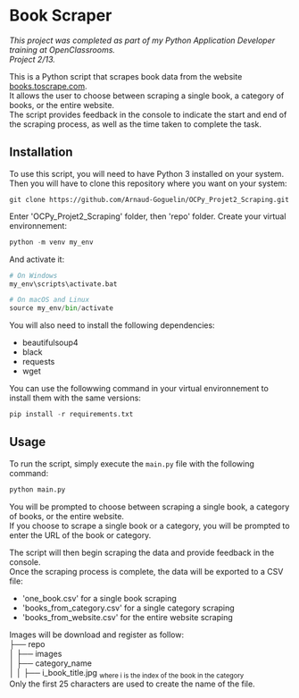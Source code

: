 # Book Scraper

*This project was completed as part of my Python Application Developer training at OpenClassrooms.*  
*Project 2/13.* 

This is a Python script that scrapes book data from the website [books.toscrape.com](http://books.toscrape.com/).  
It allows the user to choose between scraping a single book, a category of books, or the entire website.  
The script provides feedback in the console to indicate the start and end of the scraping process, as well as the time taken to complete the task.


## Installation

To use this script, you will need to have Python 3 installed on your system.  
Then you will have to clone this repository where you want on your system:
 ```
 git clone https://github.com/Arnaud-Goguelin/OCPy_Projet2_Scraping.git
 ```
 Enter 'OCPy_Projet2_Scraping' folder, then 'repo' folder.
 Create your virtual environnement:
 ```python
python -m venv my_env
 ```
 And activate it:
 ```python
 # On Windows
my_env\scripts\activate.bat

 # On macOS and Linux
source my_env/bin/activate
 ```
You will also need to install the following dependencies:

- beautifulsoup4
- black
- requests
- wget

You can use the followwing command in your virtual environnement to install them with the same versions:
```python
pip install -r requirements.txt
```

## Usage

To run the script, simply execute the `main.py` file with the following command:
```python
python main.py
```
You will be prompted to choose between scraping a single book, a category of books, or the entire website.  
If you choose to scrape a single book or a category, you will be prompted to enter the URL of the book or category.

The script will then begin scraping the data and provide feedback in the console.  
Once the scraping process is complete, the data will be exported to a CSV file:
- 'one_book.csv' for a single book scraping
- 'books_from_category.csv' for a single category scraping
- 'books_from_website.csv' for the entire website scraping

Images will be download and register as follow:  
├── repo  
│   ├── images  
│   ├── category_name  
│   │   ├── i_book_title.jpg  <sub>where i is the index of the book in the category</sub>  
Only the first 25 characters are used to create the name of the file.
